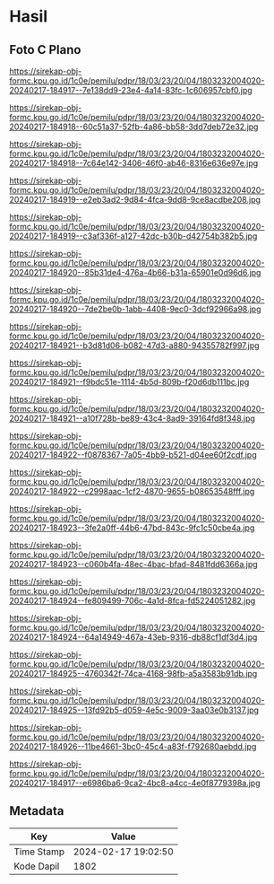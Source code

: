 # Hasil

## Foto C Plano

https://sirekap-obj-formc.kpu.go.id/1c0e/pemilu/pdpr/18/03/23/20/04/1803232004020-20240217-184917--7e138dd9-23e4-4a14-83fc-1c606957cbf0.jpg

https://sirekap-obj-formc.kpu.go.id/1c0e/pemilu/pdpr/18/03/23/20/04/1803232004020-20240217-184918--60c51a37-52fb-4a86-bb58-3dd7deb72e32.jpg

https://sirekap-obj-formc.kpu.go.id/1c0e/pemilu/pdpr/18/03/23/20/04/1803232004020-20240217-184918--7c64e142-3406-46f0-ab46-8316e636e97e.jpg

https://sirekap-obj-formc.kpu.go.id/1c0e/pemilu/pdpr/18/03/23/20/04/1803232004020-20240217-184919--e2eb3ad2-9d84-4fca-9dd8-9ce8acdbe208.jpg

https://sirekap-obj-formc.kpu.go.id/1c0e/pemilu/pdpr/18/03/23/20/04/1803232004020-20240217-184919--c3af336f-a127-42dc-b30b-d42754b382b5.jpg

https://sirekap-obj-formc.kpu.go.id/1c0e/pemilu/pdpr/18/03/23/20/04/1803232004020-20240217-184920--85b31de4-476a-4b66-b31a-65901e0d96d6.jpg

https://sirekap-obj-formc.kpu.go.id/1c0e/pemilu/pdpr/18/03/23/20/04/1803232004020-20240217-184920--7de2be0b-1abb-4408-9ec0-3dcf92966a98.jpg

https://sirekap-obj-formc.kpu.go.id/1c0e/pemilu/pdpr/18/03/23/20/04/1803232004020-20240217-184921--b3d81d06-b082-47d3-a880-94355782f997.jpg

https://sirekap-obj-formc.kpu.go.id/1c0e/pemilu/pdpr/18/03/23/20/04/1803232004020-20240217-184921--f9bdc51e-1114-4b5d-809b-f20d6db111bc.jpg

https://sirekap-obj-formc.kpu.go.id/1c0e/pemilu/pdpr/18/03/23/20/04/1803232004020-20240217-184921--a10f728b-be89-43c4-8ad9-39164fd8f348.jpg

https://sirekap-obj-formc.kpu.go.id/1c0e/pemilu/pdpr/18/03/23/20/04/1803232004020-20240217-184922--f0878367-7a05-4bb9-b521-d04ee60f2cdf.jpg

https://sirekap-obj-formc.kpu.go.id/1c0e/pemilu/pdpr/18/03/23/20/04/1803232004020-20240217-184922--c2998aac-1cf2-4870-9655-b08653548fff.jpg

https://sirekap-obj-formc.kpu.go.id/1c0e/pemilu/pdpr/18/03/23/20/04/1803232004020-20240217-184923--3fe2a0ff-44b6-47bd-843c-9fc1c50cbe4a.jpg

https://sirekap-obj-formc.kpu.go.id/1c0e/pemilu/pdpr/18/03/23/20/04/1803232004020-20240217-184923--c060b4fa-48ec-4bac-bfad-8481fdd6366a.jpg

https://sirekap-obj-formc.kpu.go.id/1c0e/pemilu/pdpr/18/03/23/20/04/1803232004020-20240217-184924--fe809499-706c-4a1d-8fca-fd5224051282.jpg

https://sirekap-obj-formc.kpu.go.id/1c0e/pemilu/pdpr/18/03/23/20/04/1803232004020-20240217-184924--64a14949-467a-43eb-9316-db88cf1df3d4.jpg

https://sirekap-obj-formc.kpu.go.id/1c0e/pemilu/pdpr/18/03/23/20/04/1803232004020-20240217-184925--4760342f-74ca-4168-98fb-a5a3583b91db.jpg

https://sirekap-obj-formc.kpu.go.id/1c0e/pemilu/pdpr/18/03/23/20/04/1803232004020-20240217-184925--13fd92b5-d059-4e5c-9009-3aa03e0b3137.jpg

https://sirekap-obj-formc.kpu.go.id/1c0e/pemilu/pdpr/18/03/23/20/04/1803232004020-20240217-184926--11be4661-3bc0-45c4-a83f-f792680aebdd.jpg

https://sirekap-obj-formc.kpu.go.id/1c0e/pemilu/pdpr/18/03/23/20/04/1803232004020-20240217-184917--e6986ba6-9ca2-4bc8-a4cc-4e0f8779398a.jpg


## Metadata

| Key        | Value               |
| ---------- | ------------------- |
| Time Stamp | 2024-02-17 19:02:50 |
| Kode Dapil | 1802                |



